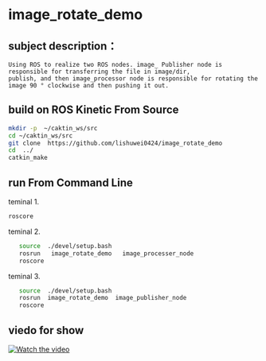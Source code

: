 # image_rotate_demo
## subject description：
```
Using ROS to realize two ROS nodes. image_ Publisher node is responsible for transferring the file in image/dir,
publish, and then image_processor node is responsible for rotating the image 90 ° clockwise and then pushing it out.
```

## build  on ROS Kinetic From Source
```bash
mkdir -p  ~/caktin_ws/src  
cd ~/caktin_ws/src  
git clone  https://github.com/lishuwei0424/image_rotate_demo  
cd  ../  
catkin_make  
```    

## run From Command Line   
teminal 1.
```bash
roscore  
```

teminal 2. 
```bash
   source  ./devel/setup.bash  
   rosrun   image_rotate_demo   image_processer_node  
   roscore  
 ```

teminal 3.   
```bash
   source  ./devel/setup.bash  
   rosrun  image_rotate_demo  image_publisher_node  
   roscore  
```

## viedo for show  
[![Watch the video](https://raw.github.com/GabLeRoux/WebMole/master/ressources/WebMole_Youtube_Video.png)](https://www.bilibili.com/video/BV1wT4y1j7sR)
